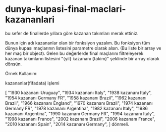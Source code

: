 # dunya-kupasi-final-maclari-kazananlari
bu sefer de finallerde yıllara göre kazanan takımları merak ettiniz.

Bunun için adı kazananlar olan bir fonksiyon yazalım.
Bu fonksiyon tüm dünya kupası maçlarının listesini parametre olarak alsın. (Bu liste bir array ve her maç bir object).
Gelen bu değerlerde final maçlarını filtreleyerek kazanan takımların listesini "{yil} kazananı {takim}" şeklinde bir array olarak dönsün.

Örnek Kullanım:

kazananlar(fifadata)
işlemi

[
	"1930 kazananı Uruguay",
	"1934 kazananı Italy",
	"1938 kazananı Italy",
	"1954 kazananı Germany FR",
	"1958 kazananı Brazil",
	"1962 kazananı Brazil",
	"1966 kazananı England",
	"1970 kazananı Brazil",
	"1974 kazananı Germany FR",
	"1978 kazananı Argentina",
	"1982 kazananı Italy",
	"1986 kazananı Argentina",
	"1990 kazananı Germany FR",
	"1994 kazananı Italy",
	"1998 kazananı France",
	"2002 kazananı Brazil",
	"2006 kazananı France",
	"2010 kazananı Spain",
	"2014 kazananı Germany",
]
dönmeli.
